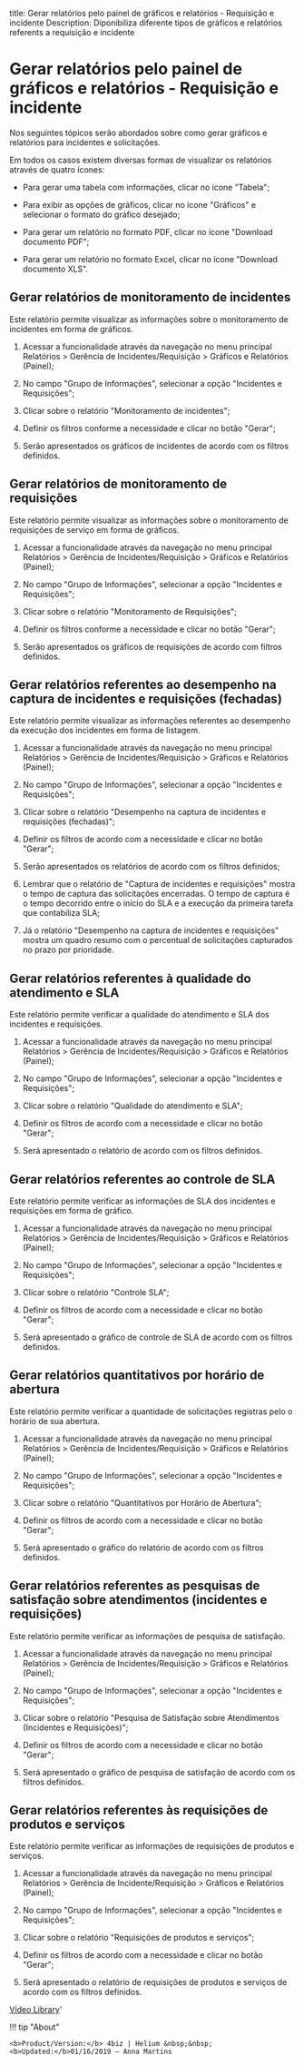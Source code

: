 title: Gerar relatórios pelo painel de gráficos e relatórios - Requisição e incidente
Description: Diponibiliza diferente tipos de gráficos e relatórios referents a requisição e incidente
# Gerar relatórios pelo painel de gráficos e relatórios - Requisição e incidente

Nos seguintes tópicos serão abordados sobre como gerar gráficos e relatórios para
incidentes e solicitações.

Em todos os casos existem diversas formas de visualizar os relatórios através de
quatro ícones:

   - Para gerar uma tabela com informações, clicar no ícone "Tabela";

   - Para exibir as opções de gráficos, clicar no ícone "Gráficos" e selecionar o
     formato do gráfico desejado;

   - Para gerar um relatório no formato PDF, clicar no ícone "Download documento
     PDF";

   - Para gerar um relatório no formato Excel, clicar no ícone "Download documento
     XLS".

Gerar relatórios de monitoramento de incidentes
---------------------------------------------------

Este relatório permite visualizar as informações sobre o monitoramento de
incidentes em forma de gráficos.

1.  Acessar a funcionalidade através da navegação no menu principal Relatórios
    \> Gerência de Incidentes/Requisição \> Gráficos e Relatórios (Painel);

2.  No campo "Grupo de Informações", selecionar a opção "Incidentes e
    Requisições";

3.  Clicar sobre o relatório "Monitoramento de incidentes";

4.  Definir os filtros conforme a necessidade e clicar no botão "Gerar";

5.  Serão apresentados os gráficos de incidentes de acordo com os filtros
    definidos.

Gerar relatórios de monitoramento de requisições
----------------------------------------------------

Este relatório permite visualizar as informações sobre o monitoramento de
requisições de serviço em forma de gráficos.

1.  Acessar a funcionalidade através da navegação no menu principal Relatórios
    \> Gerência de Incidentes/Requisição \> Gráficos e Relatórios (Painel);

2.  No campo "Grupo de Informações", selecionar a opção "Incidentes e
    Requisições";

3.  Clicar sobre o relatório "Monitoramento de Requisições";

4.  Definir os filtros conforme a necessidade e clicar no botão "Gerar";

5.  Serão apresentados os gráficos de requisições de acordo com filtros
    definidos.

Gerar relatórios referentes ao desempenho na captura de incidentes e requisições (fechadas)
-----------------------------------------------------------------------------------------------

Este relatório permite visualizar as informações referentes ao desempenho da
execução dos incidentes em forma de listagem.

1.  Acessar a funcionalidade através da navegação no menu principal Relatórios
    \> Gerência de Incidentes/Requisição \> Gráficos e Relatórios (Painel);

2.  No campo "Grupo de Informações", selecionar a opção "Incidentes e
    Requisições";

3.  Clicar sobre o relatório "Desempenho na captura de incidentes e requisições
    (fechadas)";

4.  Definir os filtros de acordo com a necessidade e clicar no botão "Gerar";

5.  Serão apresentados os relatórios de acordo com os filtros definidos;

6.  Lembrar que o relatório de "Captura de incidentes e requisições" mostra o
    tempo de captura das solicitações encerradas. O tempo de captura é o tempo
    decorrido entre o início do SLA e a execução da primeira tarefa que
    contabiliza SLA;

7.  Já o relatório "Desempenho na captura de incidentes e requisições" mostra um
    quadro resumo com o percentual de solicitações capturados no prazo por
    prioridade.

Gerar relatórios referentes à qualidade do atendimento e SLA
----------------------------------------------------------------

Este relatório permite verificar a qualidade do atendimento e SLA dos incidentes
e requisições.

1.  Acessar a funcionalidade através da navegação no menu principal Relatórios
    \> Gerência de Incidentes/Requisição \> Gráficos e Relatórios (Painel);

2.  No campo "Grupo de Informações", selecionar a opção "Incidentes e
    Requisições";

3.  Clicar sobre o relatório "Qualidade do atendimento e SLA";

4.  Definir os filtros de acordo com a necessidade e clicar no botão "Gerar";

5.  Será apresentado o relatório de acordo com os filtros definidos.

Gerar relatórios referentes ao controle de SLA
--------------------------------------------------

Este relatório permite verificar as informações de SLA dos incidentes e
requisições em forma de gráfico.

1.  Acessar a funcionalidade através da navegação no menu principal Relatórios
    \> Gerência de Incidentes/Requisição \> Gráficos e Relatórios (Painel);

2.  No campo "Grupo de Informações", selecionar a opção "Incidentes e
    Requisições";

3.  Clicar sobre o relatório "Controle SLA";

4.  Definir os filtros de acordo com a necessidade e clicar no botão "Gerar";

5.  Será apresentado o gráfico de controle de SLA de acordo com os filtros
    definidos.

Gerar relatórios quantitativos por horário de abertura
----------------------------------------------------------

Este relatório permite verificar a quantidade de solicitações registras pelo o
horário de sua abertura.

1.  Acessar a funcionalidade através da navegação no menu principal Relatórios
    \> Gerência de Incidentes/Requisição \> Gráficos e Relatórios (Painel);

2.  No campo "Grupo de Informações", selecionar a opção "Incidentes e
    Requisições";

3.  Clicar sobre o relatório "Quantitativos por Horário de Abertura";

4.  Definir os filtros de acordo com a necessidade e clicar no botão "Gerar";

5.  Será apresentado o gráfico do relatório de acordo com os filtros definidos.

Gerar relatórios referentes as pesquisas de satisfação sobre atendimentos (incidentes e requisições)
--------------------------------------------------------------------------------------------------------

Este relatório permite verificar as informações de pesquisa de satisfação.

1.  Acessar a funcionalidade através da navegação no menu principal Relatórios
    \> Gerência de Incidentes/Requisição \> Gráficos e Relatórios (Painel);

2.  No campo "Grupo de Informações", selecionar a opção "Incidentes e
    Requisições";

3.  Clicar sobre o relatório "Pesquisa de Satisfação sobre Atendimentos
    (Incidentes e Requisições)";

4.  Definir os filtros de acordo com a necessidade e clicar no botão "Gerar";

5.  Será apresentado o gráfico de pesquisa de satisfação de acordo com os
    filtros definidos.

Gerar relatórios referentes às requisições de produtos e serviços
--------------------------------------------------------------------

Este relatório permite verificar as informações de requisições de produtos e
serviços.

1.  Acessar a funcionalidade através da navegação no menu principal Relatórios
    \> Gerência de Incidente/Requisição \> Gráficos e Relatórios (Painel);

2.  No campo "Grupo de Informações", selecionar a opção "Incidentes e
    Requisições";

3.  Clicar sobre o relatório "Requisições de produtos e serviços";

4.  Definir os filtros de acordo com a necessidade e clicar no botão "Gerar";

5.  Será apresentado o relatório de requisições de produtos e serviços de acordo
    com os filtros definidos.


<i class='fa fa-youtube-play  fa-2x' style='color:#97ce17;vertical-align: middle;'> </i> [Video Library](https://www.youtube.com/playlist?list=PLB5qK2uzf2RN9wA1DbVHEot2QD2gW8_jq)'

!!! tip "About"

    <b>Product/Version:</b> 4biz | Helium &nbsp;&nbsp;
    <b>Updated:</b>01/16/2019 – Anna Martins

